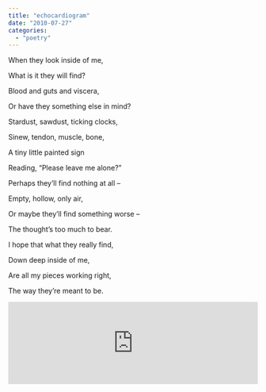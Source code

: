 ```yaml
---
title: "echocardiogram"
date: "2010-07-27"
categories: 
  - "poetry"
---
```


When they look inside of me,

What is it they will find?

Blood and guts and viscera,

Or have they something else in mind?

Stardust, sawdust, ticking clocks,

Sinew, tendon, muscle, bone,

A tiny little painted sign

Reading, “Please leave me alone?”

Perhaps they’ll find nothing at all –

Empty, hollow, only air,

Or maybe they’ll find something worse –

The thought’s too much to bear.

I hope that what they really find,

Down deep inside of me,

Are all my pieces working right,

The way they’re meant to be.

<iframe width="100%" height="166" scrolling="no" frameborder="no" src="http://w.soundcloud.com/player/?url=http%3A%2F%2Fapi.soundcloud.com%2Ftracks%2F47252050&amp;auto_play=false&amp;show_artwork=false&amp;color=ff7700"></iframe>
